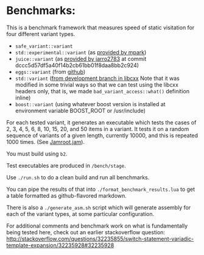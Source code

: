 Benchmarks:
===========

This is a benchmark framework that measures speed of static visitation for four different variant types.

- `safe_variant::variant`
- `std::experimental::variant` (as [provided by mpark](https://github.com/mpark/variant))
- `juice::variant` (as [provided by jarro2783](https://github.com/jarro2783/thenewcpp/blob/master/juice/variant.hpp) at commit dccc5d57df5a40f14b2cb61bb01f8daa8bb2c924)
- `eggs::variant` (from [github](https://github.com/eggs-cpp/variant))
- `std::variant` ([from development branch in libcxx](https://github.com/efcs/libcxx/blob/3de7abb16f6733746e1720f6a1ee904e32ad7b82/include/variant) Note that it was modified in some trivial ways so that we can test using the libcxx headers only, that is, we made `bad_variant_access::what()` definition inline)
- `boost::variant` (using whatever boost version is installed at environment variable BOOST_ROOT or /usr/include)

For each tested variant, it generates an executable which tests the cases of 2, 3, 4, 5, 6, 8, 10, 15, 20, and 50 items in a variant.
It tests it on a random sequence of variants of a given length, currently 10000, and this is repeated 1000 times.
(See [Jamroot.jam](/bench/Jamroot.jam)).

You must build using `b2`.

Test executables are produced in `/bench/stage`.

Use `./run.sh` to do a clean build and run all benchmarks.  

You can pipe the results of that into `./format_benchmark_results.lua` to get a table formatted as github-flavored markdown.  

There is also a `./generate_asm.sh` script which will generate assembly for each of the variant types, at some particular configuration.

For additional comments and benchmark work on what is fundamentally being tested here, check out an earlier stackoverflow question:
http://stackoverflow.com/questions/32235855/switch-statement-variadic-template-expansion/32235928#32235928
